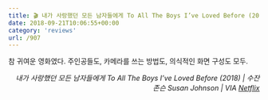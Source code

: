 ```yaml
---
title: 🎬 내가 사랑했던 모든 남자들에게 To All The Boys I’ve Loved Before (2018)
date: 2018-09-21T10:06:55+00:00
category: 'reviews'
url: /907
---
```


참 귀여운 영화였다. 주인공들도, 카메라를 쓰는 방법도, 의식적인 화면 구성도 모두.

<p style="text-align:right">
  <em><em>내가 사랑했던 모든 남자들에게 To All The Boys I&#8217;ve Loved Before (2018) | 수잔 존슨 Susan Johnson</em><em>&nbsp;|&nbsp;</em>VIA <a href="http://netflix.com" target="_blank" rel="noreferrer noopener">Netflix</a></em>
</p>